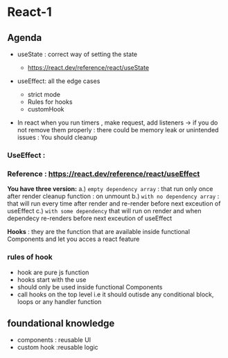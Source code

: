 # React-1
## Agenda
* useState : correct way of setting the state 
  * https://react.dev/reference/react/useState
* useEffect: all the edge cases
	* strict mode 
	* Rules for hooks 
	* customHook 

* In react  when you run timers , make request, add listeners ->  if you do not remove them properly : there could
be memory leak or unintended issues : You should cleanup 

 ### UseEffect :
 ### Reference : https://react.dev/reference/react/useEffect
 **You have three version:**
a.) `empty dependency array` : that run only once   after render
            cleanup function : on unmount 
b.) `with no dependency array`    : that will run every time after render and re-render
        before next exceution of useEffect
c.) `with some dependency`  that will run on render and when dependecy re-renders
        before next exceution of useEffect


**Hooks** : they are the function that are available inside functional Components and let you acces a react feature


### rules of hook 
* hook are pure js function 
* hooks start with the use
* should only be used inside functional Components
* call hooks on the top level i.e it should outisde any conditional block, loops or any handler function  


## foundational knowledge 
* components :  reusable UI
* custom hook :reusable logic 










